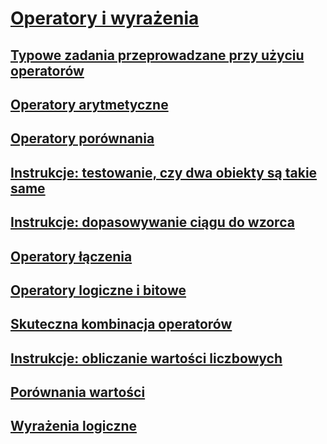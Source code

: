 # [Operatory i wyrażenia](index.md)
## [Typowe zadania przeprowadzane przy użyciu operatorów](common-tasks-performed-with-visual-basic-operators.md)
## [Operatory arytmetyczne](arithmetic-operators.md)
## [Operatory porównania](comparison-operators.md)
## [Instrukcje: testowanie, czy dwa obiekty są takie same](how-to-test-whether-two-objects-are-the-same.md)
## [Instrukcje: dopasowywanie ciągu do wzorca](how-to-match-a-string-against-a-pattern.md)
## [Operatory łączenia](concatenation-operators.md)
## [Operatory logiczne i bitowe](logical-and-bitwise-operators.md)
## [Skuteczna kombinacja operatorów](efficient-combination-of-operators.md)
## [Instrukcje: obliczanie wartości liczbowych](how-to-calculate-numeric-values.md)
## [Porównania wartości](value-comparisons.md)
## [Wyrażenia logiczne](boolean-expressions.md)